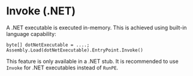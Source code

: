 # Invoke (.NET)

A .NET executable is executed in-memory. This is achieved using built-in language capability:

```
byte[] dotNetExecutable = ....;
Assembly.Load(dotNetExecutable).EntryPoint.Invoke()
```

This feature is only available in a .NET stub. It is recommended to use `Invoke` for .NET executables instead of `RunPE`.